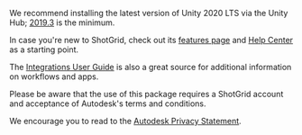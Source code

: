 We recommend installing the latest version of Unity 2020 LTS via the Unity Hub; [2019.3](https://unity3d.com/get-unity/download) is the minimum.

In case you're new to ShotGrid, check out its [features page](https://www.shotgridsoftware.com/features/) and [Help Center](https://help.autodesk.com/view/SGSUB/ENU/) as a starting point.

The [Integrations User Guide](https://help.autodesk.com/view/SGSUB/ENU/?guid=SG_Supervisor_Artist_sa_integrations_sa_integrations_user_guide_html) is also a great source for additional information on workflows and apps.

Please be aware that the use of this package requires a ShotGrid account and acceptance of Autodesk's terms and conditions.

We encourage you to read to the [Autodesk Privacy Statement](https://www.autodesk.com/company/legal-notices-trademarks/privacy-statement).
